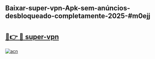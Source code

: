 ## Baixar-super-vpn-Apk-sem-anúncios-desbloqueado-completamente-2025-#m0ejj

# <h2><a href="https://ainizakaria.my?title=super-vpn&ref=20M">🔗👉 🔴 super-vpn</a></h2>

[![acn](https://github.com/user-attachments/assets/0f9c940e-d8b0-45ae-aac7-cd30a18b3e1c)](https://ainizakaria.my?title=super-vpn&ref=20M)

